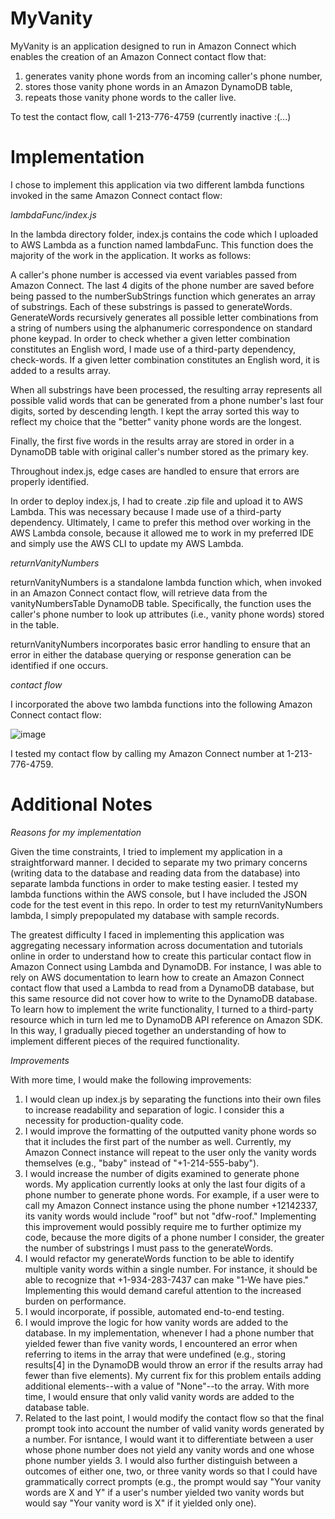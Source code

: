 # MyVanity

MyVanity is an application designed to run in Amazon Connect which enables the creation of an Amazon Connect contact flow that:
  1) generates vanity phone words from an incoming caller's phone number,
  2) stores those vanity phone words in an Amazon DynamoDB table,
  3) repeats those vanity phone words to the caller live.

To test the contact flow, call 1-213-776-4759 (currently inactive :(...)

# Implementation

I chose to implement this application via two different lambda functions invoked in the same Amazon Connect contact flow:

_lambdaFunc/index.js_

In the lambda directory folder, index.js contains the code which I uploaded to AWS Lambda as a function named lambdaFunc. This function does the majority of the work in the application.  It works as follows:

A caller's phone number is accessed via event variables passed from Amazon Connect. The last 4 digits of the phone number are saved before being passed to the numberSubStrings function which generates an array of substrings. Each of these substrings is passed to generateWords. GenerateWords recursively generates all possible letter combinations from a string of numbers using the alphanumeric correspondence on standard phone keypad. In order to check whether a given letter combination constitutes an English word, I made use of a third-party dependency, check-words. If a given letter combination constitutes an English word, it is added to a results array. 

When all substrings have been processed, the resulting array represents all possible valid words that can be generated from a phone number's last four digits, sorted by descending length. I kept the array sorted this way to reflect my choice that the "better" vanity phone words are the longest. 

Finally, the first five words in the results array are stored in order in a DynamoDB table with original caller's number stored as the primary key.

Throughout index.js, edge cases are handled to ensure that errors are properly identified.

In order to deploy index.js, I had to create .zip file and upload it to AWS Lambda. This was necessary because I made use of a third-party dependency. Ultimately, I came to prefer this method over working in the AWS Lambda console, because it allowed me to work in my preferred IDE and simply use the AWS CLI to update my AWS Lambda. 

_returnVanityNumbers_

returnVanityNumbers is a standalone lambda function which, when invoked in an Amazon Connect contact flow, will retrieve data from the vanityNumbersTable DynamoDB table. Specifically, the function uses the caller's phone number to look up attributes (i.e., vanity phone words) stored in the table.

returnVanityNumbers incorporates basic error handling to ensure that an error in either the database querying or response generation can be identified if one occurs.

_contact flow_

I incorporated the above two lambda functions into the following Amazon Connect contact flow:

![image](https://user-images.githubusercontent.com/66330208/109868174-5371a600-7c35-11eb-9c84-d441cebbcd22.png)

I tested my contact flow by calling my Amazon Connect number at 1-213-776-4759.

# Additional Notes

_Reasons for my implementation_

Given the time constraints, I tried to implement my application in a straightforward manner. I decided to separate my two primary concerns (writing data to the database and reading data from the database) into separate lambda functions in order to make testing easier. I tested my lambda functions within the AWS console, but I have included the JSON code for the test event in this repo. In order to test my returnVanityNumbers lambda, I simply prepopulated my database with sample records. 

The greatest difficulty I faced in implementing this application was aggregating necessary information across documentation and tutorials online in order to understand how to create this particular contact flow in Amazon Connect using Lambda and DynamoDB. For instance, I was able to rely on AWS documentation to learn how to create an Amazon Connect contact flow that used a Lambda to read from a DynamoDB database, but this same resource did not cover how to write to the DynamoDB database. To learn how to implement the write functionality, I turned to a third-party resource which in turn led me to DynamoDB API reference on Amazon SDK. In this way, I gradually pieced together an understanding of how to implement different pieces of the required functionality. 

_Improvements_

With more time, I would make the following improvements:

  1) I would clean up index.js by separating the functions into their own files to increase readability and separation of logic. I consider this a necessity for production-quality code. 
  2) I would improve the formatting of the outputted vanity phone words so that it includes the first part of the number as well. Currently, my Amazon Connect instance will repeat to the user only the vanity words themselves (e.g., "baby" instead of "+1-214-555-baby"). 
  3) I would increase the number of digits examined to generate phone words. My application currently looks at only the last four digits of a phone number to generate phone words. For example, if a user were to call my Amazon Connect instance using the phone number +12142337, its vanity words would include "roof" but not "dfw-roof." Implementing this improvement would possibly require me to further optimize my code, because the more digits of a phone number I consider, the greater the number of substrings I must pass to the generateWords. 
  4) I would refactor my generateWords function to be able to identify multiple vanity words within a single number. For instance, it should be able to recognize that +1-934-283-7437 can make "1-We have pies." Implementing this would demand careful attention to the increased burden on performance. 
  5) I would incorporate, if possible, automated end-to-end testing.
  6) I would improve the logic for how vanity words are added to the database. In my implementation, whenever I had a phone number that yielded fewer than five vanity words, I encountered an error when referring to items in the array that were undefined (e.g., storing results[4] in the DynamoDB would throw an error if the results array had fewer than five elements). My current fix for this problem entails adding additional elements--with a value of "None"--to the array. With more time, I would ensure that only valid vanity words are added to the database table.
  7) Related to the last point, I would modify the contact flow so that the final prompt took into account the number of valid vanity words generated by a number. For isntance, I would want it to differentiate between a user whose phone number does not yield any vanity words and one whose phone number yields 3. I would also further distinguish between a outcomes of either one, two, or three vanity words so that I could have grammatically correct prompts (e.g., the prompt would say "Your vanity words are X and Y" if a user's number yielded two vanity words but would say "Your vanity word is X" if it yielded only one).

